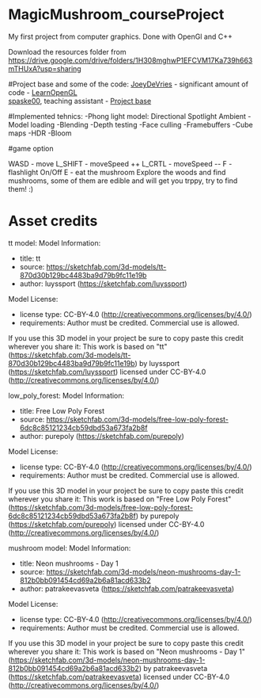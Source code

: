 # MagicMushroom_courseProject
My first project from computer graphics. 
Done with OpenGl and C++

Download the resources folder from https://drive.google.com/drive/folders/1H308mghwP1EFCVM17Ka739h663mTHUxA?usp=sharing

#Project base and some of the code:
[JoeyDeVries](https://github.com/JoeyDeVries/) - significant amount of code - [LearnOpenGL](https://github.com/JoeyDeVries/LearnOpenGL)  
[spaske00](https://github.com/spaske00), teaching assistant - [Project base](https://github.com/matf-racunarska-grafika/project_base/)


#Implemented tehnics:
-Phong light model:
  Directional
  Spotlight
  Ambient
-Model loading
-Blending
-Depth testing
-Face culling
-Framebuffers
-Cube maps
-HDR
-Bloom

#game option

WASD - move
L_SHIFT - moveSpeed ++
L_CRTL - moveSpeed --
F - flashlight On/Off
E - eat the mushroom
Explore the woods and find mushrooms, some of them are edible and will get you trppy, try to find them! :)

# Asset credits
tt model:
Model Information:
* title:	tt
* source:	https://sketchfab.com/3d-models/tt-870d30b129bc4483ba9d79b9fc11e19b
* author:	luyssport (https://sketchfab.com/luyssport)

Model License:
* license type:	CC-BY-4.0 (http://creativecommons.org/licenses/by/4.0/)
* requirements:	Author must be credited. Commercial use is allowed.

If you use this 3D model in your project be sure to copy paste this credit wherever you share it:
This work is based on "tt" (https://sketchfab.com/3d-models/tt-870d30b129bc4483ba9d79b9fc11e19b) by luyssport (https://sketchfab.com/luyssport) licensed under CC-BY-4.0 (http://creativecommons.org/licenses/by/4.0/)

low_poly_forest:
Model Information:
* title:	Free Low Poly Forest
* source:	https://sketchfab.com/3d-models/free-low-poly-forest-6dc8c85121234cb59dbd53a673fa2b8f
* author:	purepoly (https://sketchfab.com/purepoly)

Model License:
* license type:	CC-BY-4.0 (http://creativecommons.org/licenses/by/4.0/)
* requirements:	Author must be credited. Commercial use is allowed.

If you use this 3D model in your project be sure to copy paste this credit wherever you share it:
This work is based on "Free Low Poly Forest" (https://sketchfab.com/3d-models/free-low-poly-forest-6dc8c85121234cb59dbd53a673fa2b8f) by purepoly (https://sketchfab.com/purepoly) licensed under CC-BY-4.0 (http://creativecommons.org/licenses/by/4.0/)

mushroom model:
Model Information:
* title:	Neon mushrooms - Day 1
* source:	https://sketchfab.com/3d-models/neon-mushrooms-day-1-812b0bb091454cd69a2b6a81acd633b2
* author:	patrakeevasveta (https://sketchfab.com/patrakeevasveta)

Model License:
* license type:	CC-BY-4.0 (http://creativecommons.org/licenses/by/4.0/)
* requirements:	Author must be credited. Commercial use is allowed.

If you use this 3D model in your project be sure to copy paste this credit wherever you share it:
This work is based on "Neon mushrooms - Day 1" (https://sketchfab.com/3d-models/neon-mushrooms-day-1-812b0bb091454cd69a2b6a81acd633b2) by patrakeevasveta (https://sketchfab.com/patrakeevasveta) licensed under CC-BY-4.0 (http://creativecommons.org/licenses/by/4.0/)




